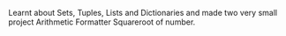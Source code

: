 Learnt about Sets, Tuples, Lists and Dictionaries and made two very small project Arithmetic Formatter Squareroot of number.
